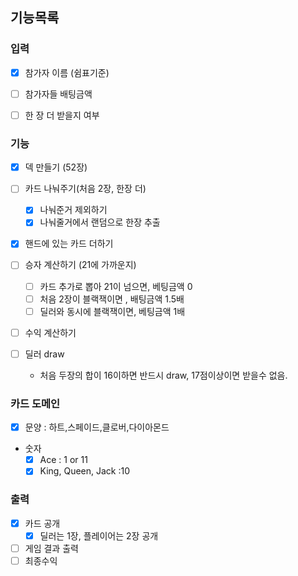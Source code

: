 ## 기능목록


### 입력
- [x] 참가자 이름 (쉼표기준)
- [ ] 참가자들 배팅금액
- [ ] 한 장 더 받을지 여부


### 기능
- [x] 덱 만들기 (52장)
- [ ] 카드 나눠주기(처음 2장, 한장 더)
  - [x] 나눠준거 제외하기
  - [x] 나눠줄거에서 랜덤으로 한장 추출
- [x] 핸드에 있는 카드 더하기
- [ ] 승자 계산하기 (21에 가까운지)
   - [ ] 카드 추가로 뽑아 21이 넘으면, 베팅금액 0
   - [ ] 처음 2장이 블랙잭이면 , 배팅금액 1.5배
   - [ ] 딜러와 동시에 블랙잭이면, 베팅금액 1배
- [ ] 수익 계산하기

- [ ] 딜러 draw
  - 처음 두장의 합이 16이하면 반드시 draw, 17점이상이면 받을수 없음.

### 카드 도메인 
- [x] 문양 : 하트,스페이드,클로버,다이아몬드
- 숫자
  - [x] Ace : 1 or 11
  - [x] King, Queen, Jack :10

### 출력
- [x] 카드 공개
    - [x] 딜러는 1장, 플레이어는 2장 공개
- [ ] 게임 결과 출력
- [ ] 최종수익